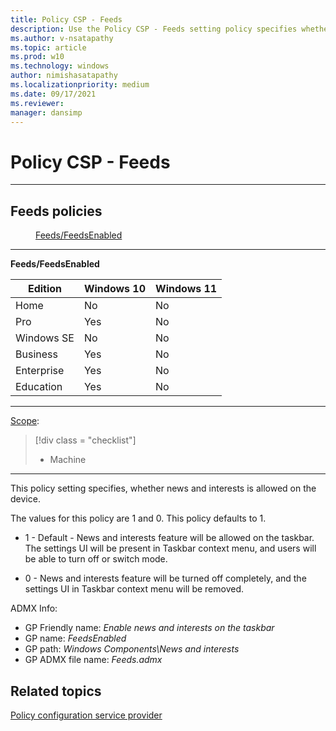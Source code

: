 ```yaml
---
title: Policy CSP - Feeds
description: Use the Policy CSP - Feeds setting policy specifies whether news and interests is allowed on the device.
ms.author: v-nsatapathy
ms.topic: article
ms.prod: w10
ms.technology: windows
author: nimishasatapathy
ms.localizationpriority: medium
ms.date: 09/17/2021
ms.reviewer: 
manager: dansimp
---
```


# Policy CSP - Feeds

<hr/>

<!--Policies-->
## Feeds policies  

<dl>
  <dd>
    <a href="#feeds-feedsenabled">Feeds/FeedsEnabled</a>
  </dd>
</dl>

<hr/>

<!--Policy-->
<a href="" id="feeds-feedsenabled"></a>**Feeds/FeedsEnabled**  

<!--SupportedSKUs-->

|Edition|Windows 10|Windows 11|
|--- |--- |--- |
|Home|No|No|
|Pro|Yes|No|
|Windows SE|No|No|
|Business|Yes|No|
|Enterprise|Yes|No|
|Education|Yes|No|

<!--/SupportedSKUs-->
<hr/>

<!--Scope-->
[Scope](./policy-configuration-service-provider.md#policy-scope):

> [!div class = "checklist"]
> * Machine

<hr/>

<!--/Scope-->
<!--Description-->
This policy setting specifies, whether news and interests is allowed on the device.

The values for this policy are 1 and 0. This policy defaults to 1.

- 1 - Default - News and interests feature will be allowed on the taskbar. The settings UI will be present in Taskbar context menu, and users will be able to turn off or switch mode.

- 0 - News and interests feature will be turned off completely, and the settings UI in Taskbar context menu will be removed.

<!--/Description-->

<!--ADMXBacked-->
ADMX Info:  
-   GP Friendly name: *Enable news and interests on the taskbar*
-   GP name: *FeedsEnabled*
-   GP path: *Windows Components\News and interests*
-   GP ADMX file name: *Feeds.admx*

<!--/ADMXBacked-->
<!--/Policy-->

<!--/Policies-->

## Related topics

[Policy configuration service provider](policy-configuration-service-provider.md)